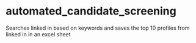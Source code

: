 # automated_candidate_screening

Searches linked in based on keywords and saves the top 10 profiles from linked in in an excel sheet

